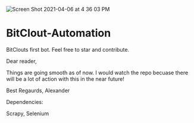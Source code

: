 ![Screen Shot 2021-04-06 at 4 36 03 PM](https://user-images.githubusercontent.com/25471002/113781364-34fc4000-96f6-11eb-9c0f-e8de78a89007.png)


# BitClout-Automation
BitClouts first bot. Feel free to star and contribute.

Dear reader,

Things are going smooth as of now. I would watch the repo becuase there will be a lot of action with this in the near future!

Best Regaurds,
Alexander




Dependencies:

Scrapy,
Selenium
